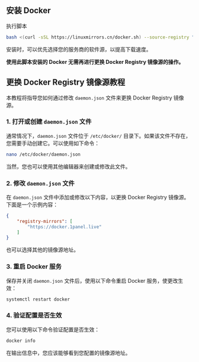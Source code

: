 ## 安装 Docker
执行脚本
```bash
bash <(curl -sSL https://linuxmirrors.cn/docker.sh) --source-registry "https://docker.1panel.live" --install-latest true --ignore-backup-tips
```

安装时，可以优先选择您的服务商的软件源，以提高下载速度。

**使用此脚本安装的 Docker 无需再进行更换 Docker Registry 镜像源的操作。**

## 更换 Docker Registry 镜像源教程

本教程将指导您如何通过修改 `daemon.json` 文件来更换 Docker Registry 镜像源。

### 1. 打开或创建 `daemon.json` 文件

通常情况下，`daemon.json` 文件位于 `/etc/docker/` 目录下。如果该文件不存在，您需要手动创建它。可以使用如下命令：

```sh
nano /etc/docker/daemon.json
```

当然，您也可以使用其他编辑器来创建或修改此文件。

### 2. 修改 `daemon.json` 文件

在 `daemon.json` 文件中添加或修改以下内容，以更换 Docker Registry 镜像源。下面是一个示例内容：

```json
{
    "registry-mirrors": [
        "https://docker.1panel.live"
    ]
}
```

也可以选择其他的镜像源地址。

### 3. 重启 Docker 服务

保存并关闭 `daemon.json` 文件后，使用以下命令重启 Docker 服务，使更改生效：

```sh
systemctl restart docker
```

### 4. 验证配置是否生效

您可以使用以下命令验证配置是否生效：

```sh
docker info
```

在输出信息中，您应该能够看到您配置的镜像源地址。
